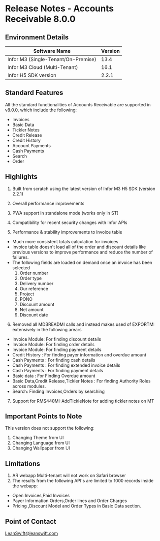 # Release Notes - Accounts Receivable 8.0.0




## Environment Details

|  **Software Name**  |  **Version**  |
| --- | --- |
| Infor M3 (Single-Tenant/On-Premise) | 13.4 |
| Infor M3 Cloud (Multi-Tenant) | 16.1 |
| Infor H5 SDK version | 2.2.1 |

## Standard Features

All the standard functionalities of Accounts Receivable are supported in v8.0.0, which include the following:

- Invoices
- Basic Data
- Tickler Notes
- Credit Release
- Credit History
- Account Payments
- Cash Payments
- Search
- Order

## Highlights

1. Built from scratch using the latest version of Infor M3 H5 SDK (version 2.2.1)

2. Overall performance improvements

3. PWA support in standalone mode (works only in ST)

4. Compatibility for recent security changes with Infor APIs

5. Performance &amp; stability improvements to Invoice table
  - Much more consistent totals calculation for invoices
  - Invoice table doesn&#39;t load all of the order and discount details like previous versions to improve performance and reduce the number of failures.
  - The following fields are loaded on demand once an invoice has been selected
    1. Order number
    2. Order type
    3. Delivery number
    4. Our reference
    5. Project
    6. PONO
    7. Discount amount
    8. Net amount
    9. Discount date
    
6. Removed all MDBREADMI calls and instead makes used of EXPORTMI extensively in the following arears

- Invoice Module: For finding discount details
- Invoice Module: For finding order details
- Invoice Module: For finding payment details
- Credit History : For finding payer information and overdue amount
- Cash Payments : For finding cash details
- Cash Payments : For finding extended invoice details
- Cash Payments : For finding payment details
- Basic data : For Finding Overdue amount
- Basic Data,Credit Release,Tickler Notes : For finding Authority Roles across modules.
- Search: Finding Invoices,Orders by searching

7. Support for RMS440MI-AddTickleNote for adding tickler notes on MT



## Important Points to Note

This version does not support the following:

1. Changing Theme from UI
2. Changing Language from UI
3. Changing Wallpaper from UI

## Limitations

1. AR webapp Multi-tenant will not work on Safari browser
2. The results from the following API&#39;s are limited to 1000 records inside the webapp:

- Open Invoices,Paid Invoices
- Payer Information
 Orders,Order lines and Order Charges
- Pricing ,Discount Model and Order Types in Basic Data section.

## Point of Contact

[LeanSwift](mailto:info@leanswift.com)[@leanswift.com](mailto:info@leanswift.com)
